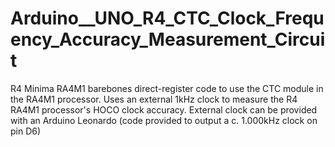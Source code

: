 # Arduino__UNO_R4_CTC_Clock_Frequency_Accuracy_Measurement_Circuit
R4 Minima RA4M1 barebones direct-register code to use the CTC module in the RA4M1 processor.
Uses an external 1kHz clock to measure the R4 RA4M1 processor's HOCO clock accuracy.
External clock can be provided with an Arduino Leonardo (code provided to output a c. 1.000kHz clock on pin D6)
